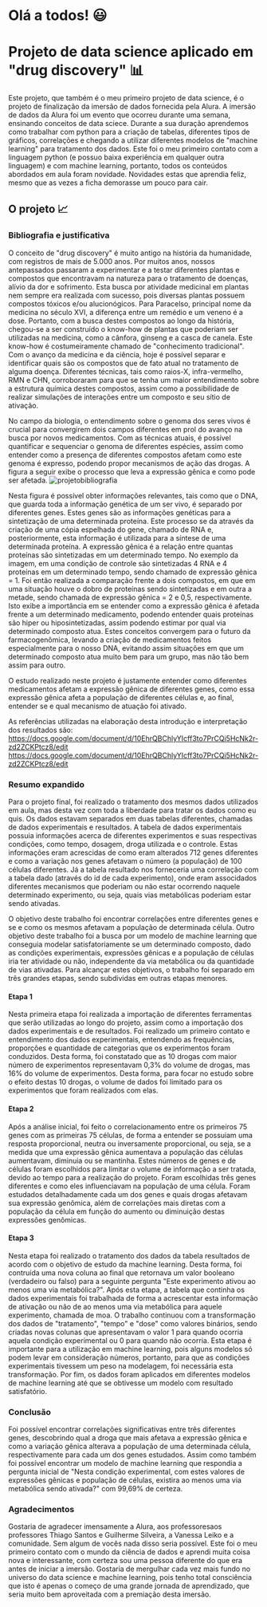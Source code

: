 # Olá a todos! 😃

# Projeto de data science aplicado em "drug discovery" 📊


Este projeto, que também é o meu primeiro projeto de data science, é o projeto de finalização da imersão de dados fornecida pela Alura. 
A imersão de dados da Alura foi um evento que ocorreu durante uma semana, ensinando conceitos de data sciece. Durante a sua duração aprendemos como trabalhar com python para a criação de tabelas, diferentes tipos de gráficos, correlações e chegando a utilizar diferentes modelos de "machine learning" para tratamento dos dados. Este foi o meu primeiro contato com a linguagem python (e possuo baixa experiência em qualquer outra linguagem) e com machine learning, portanto, todos os conteúdos abordados em aula foram novidade. Novidades estas que aprendia feliz, mesmo que as vezes a ficha demorasse um pouco para cair.

## O projeto 📈
### Bibliografia e justificativa
O conceito de "drug discovery" é muito antigo na história da humanidade, com registros de mais de 5.000 anos. Por muitos anos, nossos antepassados passaram a experimentar e a testar diferentes plantas e compostos que encontravam na natureza para o tratamento de doenças, alívio da dor e sofrimento. Esta busca por atividade medicinal em plantas nem sempre era realizada com sucesso, pois diversas plantas possuem compostos tóxicos e/ou alucionógicos. Para Paracelso, principal nome da medicina no século XVI, a diferença entre um remédio e um veneno é a dose. Portanto, com a busca destes compostos ao longo da história, chegou-se a ser construído o know-how de plantas que poderiam ser utilizadas na medicina, como a cânfora, ginseng e a casca de canela. Este know-how é costumeiramente chamado de "conhecimento tradicional".
Com o avanço da medicina e da ciência, hoje é possível separar e identificar quais são os compostos que de fato atual no tratamento de alguma doença. Diferentes técnicas, tais como raios-X, infra-vermelho, RMN e CHN, corroboraram para que se tenha um maior entendimento sobre a estrutura química destes compostos, assim como a possibilidade de realizar simulações de interações entre um composto e seu sítio de ativação. 

No campo da biologia, o entendimento sobre o genoma dos seres vivos é crucial para convergirem dois campos diferentes em prol do avanço na busca por novos medicamentos. Com as técnicas atuais, é possível quantificar e sequenciar o genoma de diferentes espécies, assim como entender como a presença de diferentes compostos afetam como este genoma é expresso, podendo propor mecanismos de ação das drogas. A figura a seguir exibe o processo que leva a expressão gênica e como pode ser afetada. 
![projetobibliografia](https://user-images.githubusercontent.com/82521315/117572832-1bf6fe00-b0ab-11eb-852e-7fb483221ad0.jpg)

Nesta figura é possível obter informações relevantes, tais como que o DNA, que guarda toda a informação genética de um ser vivo, é separado por diferentes genes. Estes genes são as informações genéticas para a sintetização de uma determinada proteína. Este processo se da através da criação de uma cópia espelhada do gene, chamado de RNA e, posteriormente, esta informação é utilizada para a síntese de uma determinada proteína. A expressão gênica é a relação entre quantas proteínas são sintetizadas em um determinado tempo. No exemplo da imagem, em uma condição de controle são sintetizadas 4 RNA e 4 proteínas em um determinado tempo, sendo chamado de expressão gênica = 1. Foi então realizada a comparação frente a dois compostos, em que em uma situação houve o dobro de proteínas sendo sintetizadas e em outra a metade, sendo chamada de expressão gênica = 2 e 0,5, respectivamente. Isto exibe a importância em se entender como a expressão gênica é afetada frente a um determinado medicamento, podendo entender quais proteínas são hiper ou hiposintetizadas, assim podendo estimar por qual via determinado composto atua. Estes conceitos convergem para o futuro da farmacogenômica, levando a criação de medicamentos feitos especialmente para o nosso DNA, evitando assim situações em que um determinado composto atua muito bem para um grupo, mas não tão bem assim para outro.

O estudo realizado neste projeto é justamente entender como diferentes medicamentos afetam a expressão gênica de diferentes genes, como essa expressão gênica afeta a população de diferentes células e, ao final, entender se e qual mecanismo de atuação foi ativado.

As referências utilizadas na elaboração desta introdução e interpretação dos resultados são:
https://docs.google.com/document/d/10EhrQBChlyYIcff3to7PrCQi5HcNk2r-zd2ZCKPtcz8/edit
https://docs.google.com/document/d/10EhrQBChlyYIcff3to7PrCQi5HcNk2r-zd2ZCKPtcz8/edit

### Resumo expandido
Para o projeto final, foi realizado o tratamento dos mesmos dados utilizados em aula, mas desta vez com toda a liberdade para tratar os dados como eu quis. Os dados estavam separados em duas tabelas diferentes, chamadas de dados experimentais e resultados. A tabela de dados experimentais possuia informações acerca de diferentes experimentos e suas respectivas condições, como tempo, dosagem, droga utilizada e o controle. Estas informações eram acrescidas de como eram alterados 712 genes diferentes e como a variação nos genes afetavam o número (a população) de 100 células diferentes. Já a tabela resultado nos forneceria uma correlação com a tabela dado (através do id de cada experimento), onde eram associdados diferentes mecanismos que poderiam ou não estar ocorrendo naquele determinado experimento, ou seja, quais vias metabólicas poderiam estar sendo ativadas. 

O objetivo deste trabalho foi encontrar correlações entre diferentes genes e se e como os mesmos afetavam a população de determinada célula. Outro objetivo deste trabalho foi a busca por um modelo de machine learning que conseguia modelar satisfatoriamente se um determinado composto, dado as condições experimentais, expressões gênicas e a população de células iria ter atividade ou não, independente da via metabólica ou da quantidade de vias ativadas. Para alcançar estes objetivos, o trabalho foi separado em três grandes etapas, sendo subdividas em outras etapas menores.
#### Etapa 1
Nesta primeira etapa foi realizada a importação de diferentes ferramentas que serão utilizadas ao longo do projeto, assim como a importação dos dados experimentais e de resultados. Foi realizado um primeiro contato e entendimento dos dados experimentais, entendendo as frequências, proporções e quantidade de categorias que os experimentos foram conduzidos. Desta forma, foi constatado que as 10 drogas com maior número de experimentos representavam 0,3% do volume de drogas, mas 16% do volume de experimentos. Desta forma, para focar no estudo sobre o efeito destas 10 drogas, o volume de dados foi limitado para os experimentos que foram realizados com elas.
#### Etapa 2
Após a análise inicial, foi feito o correlacionamento entre os primeiros 75 genes com as primeiras 75 células, de forma a entender se possuiam uma resposta proporcional, neutra ou inversamente proporcional, ou seja, se a medida que uma expressão gênica aumentava a população das células aumentavam, diminuia ou se mantinha. Estes números de genes e de células foram escolhidos para limitar o volume de informação a ser tratada, devido ao tempo para a realização do projeto. Foram escolhidas três genes diferentes e como eles influenciavam na população de uma célula. Foram estudados detalhadamente cada um dos genes e quais drogas afetavam sua expressão genômica, além de correlações mais diretas com a população da célula em função do aumento ou diminuição destas expressões genômicas.
#### Etapa 3
Nesta etapa foi realizado o tratamento dos dados da tabela resultados de acordo com o objetivo de estudo da machine learning. Desta forma, foi contruída uma nova coluna ao final que retornava um valor booleano (verdadeiro ou falso) para a seguinte pergunta "Este experimento ativou ao menos uma via metabólica?". Após esta etapa, a tabela que continha os dados experimentais foi trabalhada de forma a acrescentar esta informação de ativação ou não de ao menos uma via metabólica para aquele experimento, chamada de moa. O trabalho continuou com a transformação dos dados de "tratamento", "tempo" e "dose" como valores binários, sendo criadas novas colunas que apresentavam o valor 1 para quando ocorria aquela condição experimental ou 0 para quando não ocorria. Esta etapa é importante para a utilização em machine learning, pois alguns modelos só podem levar em consideração números, portanto, para que as condições experimentais tivessem um peso na modelagem, foi necessária esta transformação. Por fim, os dados foram aplicados em diferentes modelos de machine learning até que se obtivesse um modelo com resultado satisfatório. 
### Conclusão
Foi possível encontrar correlações significativas entre três diferentes genes, descobrindo qual a droga que mais afetava a expressão gênica e como a variação gênica alterava a população de uma determinada célula, respectivamente para cada um dos genes estudados. Assim como também foi possível encontrar um modelo de machine learning que respondia a pergunta inicial de "Nesta condição experimental, com estes valores de expressões gênicas e população de células, existira ao menos uma via metabólica sendo ativada?" com 99,69% de certeza. 
### Agradecimentos
Gostaria de agradecer imensamente a Alura, aos professoresaos professores Thiago Santos e Guilherme Silveira, a Vanessa Leiko e a comunidade. Sem algum de vocês nada disso seria possível. Este foi o meu primeiro contato com o mundo da ciência de dados e aprendi muita coisa nova e interessante, com certeza sou uma pessoa diferente do que era antes de iniciar a imersão. Gostaria de mergulhar cada vez mais fundo no universo do data science e machine learning, pois tenho total consciência que isto é apenas o começo de uma grande jornada de aprendizado, que seria muito bem aproveitada com a premiação desta imersão.
